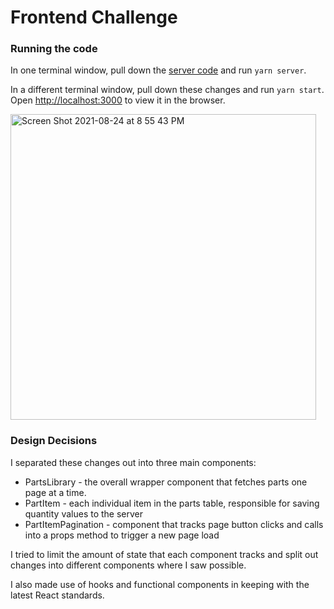 # Frontend Challenge

### Running the code

In one terminal window, pull down the [server code](https://github.com/fast-radius/fe-challenge) and run `yarn server`.

In a different terminal window, pull down these changes and run `yarn start`. Open [http://localhost:3000](http://localhost:3000) to view it in the browser.

<img width="489" alt="Screen Shot 2021-08-24 at 8 55 43 PM" src="https://user-images.githubusercontent.com/16483507/130724033-ffe9739c-ae9d-4515-ae16-513d02d41d53.png">


### Design Decisions

I separated these changes out into three main components: 
- PartsLibrary - the overall wrapper component that fetches parts one page at a time. 
- PartItem - each individual item in the parts table, responsible for saving quantity values to the server
- PartItemPagination - component that tracks page button clicks and calls into a props method to trigger a new page load

I tried to limit the amount of state that each component tracks and split out changes into different components where I saw possible.

I also made use of hooks and functional components in keeping with the latest React standards.
